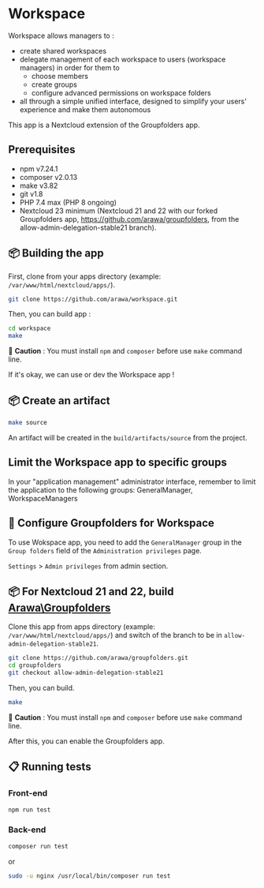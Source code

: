 # Workspace

Workspace allows managers to : 
- create shared workspaces
- delegate management of each workspace to users (workspace managers)  in order for them to
  - choose members
  - create groups 
  - configure advanced permissions on workspace folders
- all through a simple unified interface, designed to simplify your users' experience and make them autonomous

This app is a Nextcloud extension of the Groupfolders app.

## Prerequisites

- npm v7.24.1
- composer v2.0.13
- make v3.82
- git v1.8
- PHP 7.4 max (PHP 8 ongoing)
- Nextcloud 23 minimum (Nextcloud 21 and 22 with our forked Groupfolders app, https://github.com/arawa/groupfolders, from the allow-admin-delegation-stable21 branch).

## 📦 Building the app

First, clone from your apps directory (example: `/var/www/html/nextcloud/apps/`).

```bash
git clone https://github.com/arawa/workspace.git
```

Then, you can build app :

```bash
cd workspace
make
```

🚨 **Caution** : You must install `npm` and `composer` before use `make` command line.

If it's okay, we can use or dev the Workspace app !

## 📦 Create an artifact

```bash
make source
```

An artifact will be created in the `build/artifacts/source` from the project.

## Limit the Workspace app to specific groups

In your "application management" administrator interface, remember to limit the application to the following groups: GeneralManager, WorkspaceManagers

## 🔧 Configure Groupfolders for Workspace

To use Wokspace app, you need to add the `GeneralManager` group in the `Group folders` field of the `Administration privileges` page.

`Settings` > `Admin privileges` from admin section.

## 📦 For Nextcloud 21 and 22, build [Arawa\Groupfolders](https://github.com/arawa/groupfolders)

Clone this app from apps directory (example: `/var/www/html/nextcloud/apps/`) and switch of the branch to be in `allow-admin-delegation-stable21`.

```bash
git clone https://github.com/arawa/groupfolders.git
cd groupfolders
git checkout allow-admin-delegation-stable21
```

Then, you can build.

```bash
make
```

🚨 **Caution** : You must install `npm` and `composer` before use `make` command line.

After this, you can enable the Groupfolders app.

## 📋 Running tests

### Front-end

```bash
npm run test
```

### Back-end

```bash
composer run test
```

or

```bash
sudo -u nginx /usr/local/bin/composer run test
```
